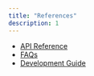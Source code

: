 ```yaml
---
title: "References"
description: 1
---
```

<ul>
<li><a href="https://developer.huawei.com/consumer/en/doc/development/HMSCore-References/api-overview-0000001050153970" target="_blank">API Reference</a></li>
<li><a href="https://developer.huawei.com/consumer/en/doc/development/HMSCore-Guides/faq-0000001050166997" target="_blank">FAQs</a></li>
<li><a href="https://developer.huawei.com/consumer/en/doc/development/HMSCore-Guides/android-sdk-dev-process-0000001050200406" target="_blank">Development Guide</a></li>
</ul>
